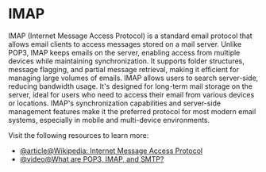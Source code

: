 # IMAP

IMAP (Internet Message Access Protocol) is a standard email protocol that allows email clients to access messages stored on a mail server. Unlike POP3, IMAP keeps emails on the server, enabling access from multiple devices while maintaining synchronization. It supports folder structures, message flagging, and partial message retrieval, making it efficient for managing large volumes of emails. IMAP allows users to search server-side, reducing bandwidth usage. It's designed for long-term mail storage on the server, ideal for users who need to access their email from various devices or locations. IMAP's synchronization capabilities and server-side management features make it the preferred protocol for most modern email systems, especially in mobile and multi-device environments.

Visit the following resources to learn more:

- [@article@Wikipedia: Internet Message Access Protocol](https://en.wikipedia.org/wiki/Internet_Message_Access_Protocol)
- [@video@What are POP3, IMAP, and SMTP?](https://www.youtube.com/watch?v=gLNOVbcyWbI)
